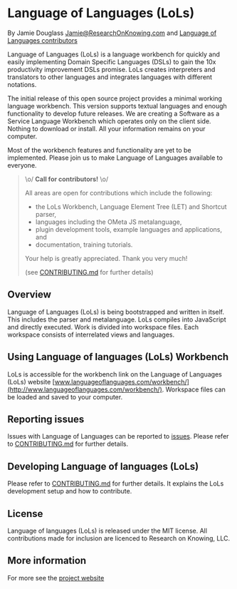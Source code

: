 Language of Languages (LoLs) 
====
By Jamie Douglass Jamie@ResearchOnKnowing.com and [Language of Languages contributors](https://github.com/jamiedouglass/LanguageOfLanguages/graphs/contributors)

Language of Languages (LoLs) is a language workbench for quickly and easily implementing 
Domain Specific Languages (DSLs) to gain the 10x productivity improvement DSLs promise. 
LoLs creates interpreters and translators to other languages and integrates languages 
with different notations. 

The initial release of this open source project provides a minimal working language 
workbench. This version supports textual languages and enough functionality to develop 
future releases. We are creating a Software as a Service Language Workbench which 
operates only on the client side. Nothing to download or install. All your information 
remains on your computer.

Most of the workbench features and functionality are yet to be implemented. 
Please join us to make Language of Languages available to everyone.

> \o/ **Call for contributors!**  \o/
>
> All areas are open for contributions which include the following:
> - the LoLs Workbench, Language Element Tree (LET) and Shortcut parser,
> - languages including the OMeta JS metalanguage,
> - plugin development tools, example languages and applications, and
> - documentation, training tutorials.
>
> Your help is greatly appreciated. Thank you very much!
>
> (see [CONTRIBUTING.md](CONTRIBUTING.md) for further details)

Overview
--------

Language of Languages (LoLs) is being bootstrapped and written in itself. This includes 
the parser and metalanguage. LoLs compiles into JavaScript and directly executed. Work is
divided into workspace files. Each workspace consists of interrelated views and languages.

Using Language of languages (LoLs) Workbench
--------------------------------------------

LoLs is accessible for the workbench link on the Language of Languages (LoLs) website
[www.languageoflanguages.com/workbench/](http://www.languageoflanguages.com/workbench/).
Workspace files can be loaded and saved to your computer.

Reporting issues
----------------

Issues with Language of Languages can be reported to [issues](https://github.com/jamiedouglass/LanguageOfLanguages/issues).
Please refer to [CONTRIBUTING.md](CONTRIBUTING.md) for further details.

Developing Language of languages (LoLs)
---------------------------------------

Please refer to [CONTRIBUTING.md](CONTRIBUTING.md) for further details.
It explains the LoLs development setup and how to contribute.


License
-------

Language of languages (LoLs) is released under the MIT license. 
All contributions made for inclusion are licenced to Research on Knowing, LLC.


More information
----------------

For more see the [project website](http://www.languageoflanguages.com)
